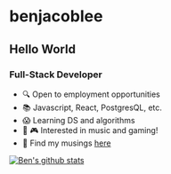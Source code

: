 # benjacoblee

## Hello World

### Full-Stack Developer

-   :mag: Open to employment opportunities
-   :books: Javascript, React, PostgresQL, etc.
-   :scream: Learning DS and algorithms
-   :musical_keyboard: :video_game: Interested in music and gaming!
-   :pencil: Find my musings [here](https://benjacoblee.netlify.app/blog/)

[![Ben's github stats](https://github-readme-stats.vercel.app/api?username=benjacoblee)](https://github.com/anuraghazra/github-readme-stats)
